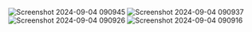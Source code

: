 ![Screenshot 2024-09-04 090945](https://github.com/user-attachments/assets/b679b53a-9a2c-4472-b198-e6f4c3a2fc7e)
![Screenshot 2024-09-04 090937](https://github.com/user-attachments/assets/18ced615-9bf6-450d-be77-f01e85ddac9e)
![Screenshot 2024-09-04 090926](https://github.com/user-attachments/assets/0e4f40bc-76d7-4d78-baa8-4132d16b3b1c)
![Screenshot 2024-09-04 090916](https://github.com/user-attachments/assets/53aed50e-c18f-4df9-b888-ea943c7623c5)
